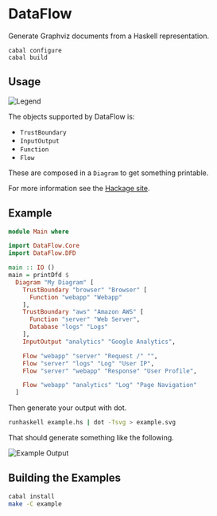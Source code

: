 # DataFlow

Generate Graphviz documents from a Haskell representation.

```
cabal configure
cabal build
```

## Usage

![Legend](https://rawgit.com/owickstrom/dataflow/master/example/legend.svg)

The objects supported by DataFlow is:

* `TrustBoundary`
* `InputOutput`
* `Function`
* `Flow`

These are composed in a `Diagram` to get something printable.

For more information see the [Hackage site](https://hackage.haskell.org/package/dataflow).

## Example

```haskell
module Main where

import DataFlow.Core
import DataFlow.DFD

main :: IO ()
main = printDfd $
  Diagram "My Diagram" [
    TrustBoundary "browser" "Browser" [
      Function "webapp" "Webapp"
    ],
    TrustBoundary "aws" "Amazon AWS" [
      Function "server" "Web Server",
      Database "logs" "Logs"
    ],
    InputOutput "analytics" "Google Analytics",

    Flow "webapp" "server" "Request /" "",
    Flow "server" "logs" "Log" "User IP",
    Flow "server" "webapp" "Response" "User Profile",

    Flow "webapp" "analytics" "Log" "Page Navigation"
  ]
```

Then generate your output with dot.

```bash
runhaskell example.hs | dot -Tsvg > example.svg
```

That should generate something like the following.

![Example Output](https://rawgit.com/owickstrom/dataflow/master/example/example.svg)

## Building the Examples

```bash
cabal install
make -C example
```
